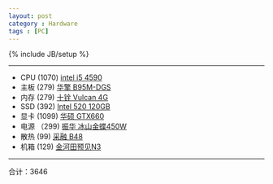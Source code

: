 ```yaml
---
layout: post
category : Hardware
tags : [PC]
---
```

{% include JB/setup %}

***
* CPU (1070)      [intel i5 4590](http://item.taobao.com/item.htm?spm=a1z0k.7385961.1997985097.d4918993.F5oQfM&id=39256160704&_u=63raoriba80)
* 主板 (279)       [华擎 B95M-DGS](http://item.taobao.com/item.htm?spm=a1z0k.7385961.1997985097.d4918993.F5oQfM&id=40796708874&_u=63raoria09e)
* 内存 (279)       [十铨 Vulcan 4G](http://item.taobao.com/item.htm?spm=a1z0k.7385961.1997985097.d4918997.F5oQfM&id=40118808299&_u=63raoric3bf)
* SSD (392)       [Intel 520 120GB](http://item.taobao.com/item.htm?spm=a1z0k.7385961.1997985097.d4918997.F5oQfM&id=40409640536&_u=63raori7a3c)
* 显卡 (1099)      [华硕 GTX660](http://item.taobao.com/item.htm?spm=a1z0k.7385961.1997985097.d4918997.F5oQfM&id=40091656601&_u=63raori263f)
* 电源 （299)       [振华 冰山金蝶450W](http://detail.tmall.com/item.htm?id=14641739717&spm=a1z0k.7385961.1997985097.d4918993.F5oQfM&_u=63raori0f3f&mt=)
* 散热 (99)        [采融 B48](http://item.taobao.com/item.htm?spm=a1z0k.7385961.1997985097.d4918997.F5oQfM&id=36069894988&_u=63raorif31c)
* 机箱 (129)       [金河田预见N3](http://detail.tmall.com/item.htm?id=40783249481&spm=a1z0k.7385961.1997985097.d4918993.F5oQfM&_u=63raori429f&mt=)
***
合计：3646
